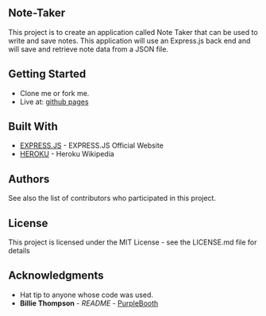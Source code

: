 ## Note-Taker

This project is to create an application called Note Taker that can be used to write and save notes. This application will use an Express.js back end and will save and retrieve note data from a JSON file.

## Getting Started
* Clone me or fork me.
* Live at: [github pages](https://rafi2011.github.io/Note-Taker/)


## Built With
* [EXPRESS.JS](https://expressjs.com/) - EXPRESS.JS Official Website
* [HEROKU](https://en.wikipedia.org/wiki/Heroku) - Heroku Wikipedia

## Authors

See also the list of contributors who participated in this project.

## License
This project is licensed under the MIT License - see the LICENSE.md file for details

## Acknowledgments
* Hat tip to anyone whose code was used. 
* **Billie Thompson** - *README* - [PurpleBooth](https://github.com/PurpleBooth)
